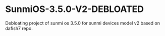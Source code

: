 # SunmiOS-3.5.0-V2-DEBLOATED
Debloating project of sunmi os 3.5.0 for sunmi devices model v2 based on dafish7 repo.
